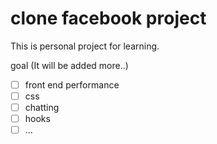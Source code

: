 # clone facebook project

This is personal project for learning. 

goal (It will be added more..)
 - [ ] front end performance
 - [ ] css
 - [ ] chatting
 - [ ] hooks
 - [ ] ... 